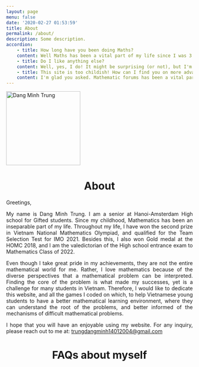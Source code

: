 ```yaml
---
layout: page
menu: false
date: '2020-02-27 01:53:59'
title: About
permalink: /about/
description: Some description.
accordion:
    - title: How long have you been doing Maths?
    content: Well Maths has been a vital part of my life since I was 3. I like to think that Mathematics exists in all kind of stories and objects we encounter in daily life. So I assume it is a vital part of *yours* life too!
    - title: Do I like anything else?
    content: Well, yes, I do! It might be surprising (or not), but I'm a big fan of astronomy and cosmology, and I really love sharing about extraterrestrial life. <br> So if you would like to read it, here's my blog <a href="https://planetariats.wordpress.com/"> Planetariats <a>. I hope you like both sites as much as I do!
    - title: This site is too childish! How can I find you on more advanced Maths site? 
    content: I'm glad you asked. Mathematic forums has been a vital parts of my Olympiad training. Currently I have an active account on AOPS and MSE. I mostly use AOPS to look up problems and search for materials, while I am a more active writer and member on MSE. You can find my questions and answers on my <a href="https://math.stackexchange.com/users/756249/nikola-tolzsek"> MSE Profile - Nikola Tolzsek <a>
---
```


<img class="img-rounded" src="https://res.cloudinary.com/dogipandt/image/upload/v1635869152/Minh_Trung_Dang-Circle_pjmzjw.jpg" alt="Dang Minh Trung" width="200">

# About

Greetings,

My name is Dang Minh Trung. I am a senior at Hanoi-Amsterdam High school for Gifted students. Since my childhood, Mathematics has been an inseparable part of my life. Throughout my life, I have won the second prize in Vietnam National Mathematics Olympiad, and qualified for the Team Selection Test for IMO 2021. Besides this, I also won Gold medal at the HOMC 2018, and I am the valedictorian of the High school entrance exam to Mathematics Class of 2022. 

Even though I take great pride in my achievements, they are not the entire mathematical world for me. Rather, I love mathematics because of the diverse perspectives that a mathematical problem can be interpreted. Finding the core of the problem is what made my successes, yet is a challenge for many students in Vietnam. Therefore, I would like to dedicate this website, and all the games I coded on which, to help Vietnamese young students to have a better mathematical learning environment, where they can understand the root of the problems, and better informed of the mechanisms of difficult mathematical problems.

 I hope that you will have an enjoyable using my website. For any inquiry, please reach out to me at: trungdangminh14012004@gmail.com

 <html>
<head>
<style>
h1 {text-align: center;}
p {text-align: justify;}
</style>
</head>
<body>

<h1>FAQs about myself</h1>

</body>
</html>
